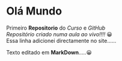 # Olá Mundo
Primeiro **Repositorio** do *Curso* e *GitHub*  
*Repositório criado numa aula ao vivo!!!!* :grinning:  
Essa linha adicionei directamente no site......  
  
Texto editado em **MarkDown**.....:grinning:

